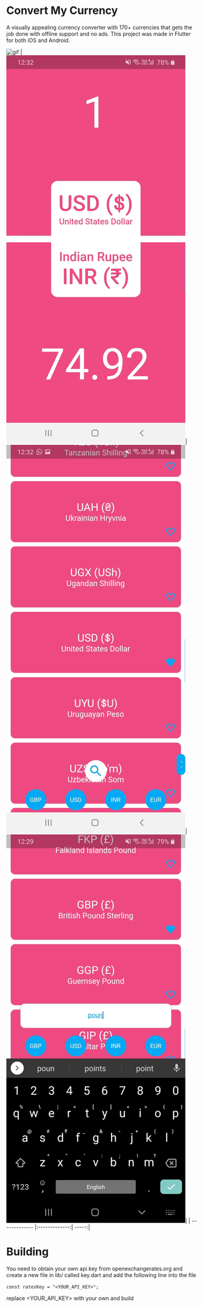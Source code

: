 # Convert My Currency

A visually appealing currency converter with 170+ currencies that gets the job done with offline support and no ads.
This project was made in Flutter for both iOS and Android.

![gif](images/screen.gif)
|![gif](images/SS2.jpg)|![gif](images/SS1.jpg)|![gif](images/SS3.jpg)|
| ------------- |:-------------:| -----:|




# Building
You need to obtain your own api key from openexchangerates.org and create a new file in lib/ called key.dart and add the following line into the file
```
const ratesKey = "<YOUR_API_KEY>";
```
replace <YOUR_API_KEY> with your own and build
